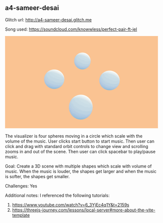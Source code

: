 ## a4-sameer-desai

Glitch url: http://a4-sameer-desai.glitch.me

Song used: https://soundcloud.com/knowwless/perfect-pair-ft-jel

![](https://github.com/SmeeBoi/a4-sameer-desai/blob/main/assets/a4visual.gif)

The visualizer is four spheres moving in a circle which scale with the volume of the music. User clicks start button to start music. Then user can click and drag with standard orbit controls to change view and scrolling zooms in and out of the scene. Then user can click spacebar to play/pause music.

Goal: Create a 3D scene with multiple shapes which scale with volume of music. When the music is louder, the shapes get larger and when the music is softer, the shapes get smaller. 

Challenges: Yes

Additional notes: 
I referenced the following tutorials:
1) https://www.youtube.com/watch?v=6_3YjEc4q1Y&t=2159s 
2) https://threejs-journey.com/lessons/local-server#more-about-the-vite-template






